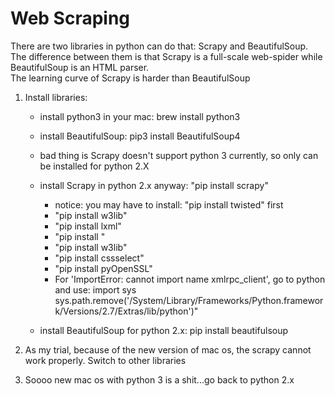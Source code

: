 # Web Scraping
There are two libraries in python can do that: Scrapy and BeautifulSoup.  
The difference between them is that Scrapy is a full-scale web-spider while BeautifulSoup is an HTML parser.  
The learning curve of Scrapy is harder than BeautifulSoup  

1. Install libraries:  
	- install python3 in your mac: brew install python3
	- install BeautifulSoup: pip3 install BeautifulSoup4
	- bad thing is Scrapy doesn't support python 3 currently, so only can be installed for python 2.X
	- install Scrapy in python 2.x anyway: "pip install scrapy"  
		- notice: you may have to install: "pip install twisted" first  
		- "pip install w3lib"
		- "pip install lxml"
		- "pip install "
		- "pip install w3lib"
		- "pip install cssselect"
		- "pip install pyOpenSSL"
		- For 'ImportError: cannot import name xmlrpc_client', go to python and use:
		import sys  
		sys.path.remove('/System/Library/Frameworks/Python.framework/Versions/2.7/Extras/lib/python')"

	- install BeautifulSoup for python 2.x: pip install beautifulsoup

2. As my trial, because of the new version of mac os, the scrapy cannot work properly.
Switch to other libraries
3. Soooo new mac os with python 3 is a shit...go back to python 2.x
